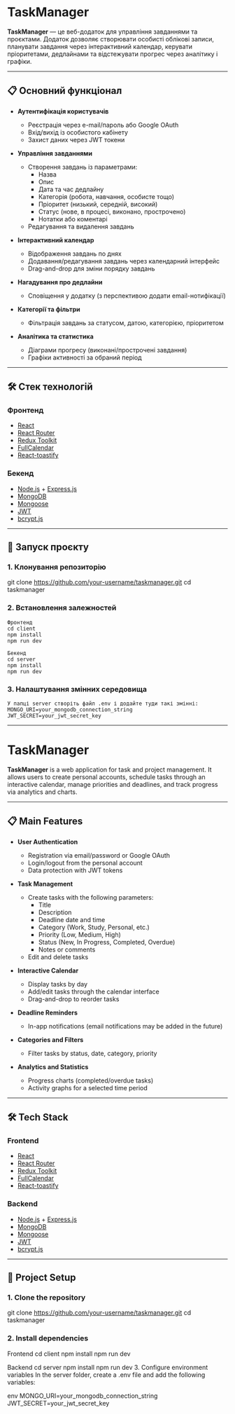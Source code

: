 # TaskManager

**TaskManager** — це веб-додаток для управління завданнями та проєктами. Додаток дозволяє створювати особисті облікові записи, планувати завдання через інтерактивний календар, керувати пріоритетами, дедлайнами та відстежувати прогрес через аналітику і графіки.

---

## 📋 Основний функціонал

- **Аутентифікація користувачів**

  - Реєстрація через e-mail/пароль або Google OAuth
  - Вхід/вихід із особистого кабінету
  - Захист даних через JWT токени

- **Управління завданнями**

  - Створення завдань із параметрами:
    - Назва
    - Опис
    - Дата та час дедлайну
    - Категорія (робота, навчання, особисте тощо)
    - Пріоритет (низький, середній, високий)
    - Статус (нове, в процесі, виконано, прострочено)
    - Нотатки або коментарі
  - Редагування та видалення завдань

- **Інтерактивний календар**

  - Відображення завдань по днях
  - Додавання/редагування завдань через календарний інтерфейс
  - Drag-and-drop для зміни порядку завдань

- **Нагадування про дедлайни**

  - Сповіщення у додатку (з перспективою додати email-нотифікації)

- **Категорії та фільтри**

  - Фільтрація завдань за статусом, датою, категорією, пріоритетом

- **Аналітика та статистика**
  - Діаграми прогресу (виконані/прострочені завдання)
  - Графіки активності за обраний період

---

## 🛠️ Стек технологій

### Фронтенд

- [React](https://reactjs.org/)
- [React Router](https://reactrouter.com/)
- [Redux Toolkit](https://redux-toolkit.js.org/)
- [FullCalendar](https://fullcalendar.io/)
- [React-toastify](https://fkhadra.github.io/react-toastify/)

### Бекенд

- [Node.js](https://nodejs.org/) + [Express.js](https://expressjs.com/)
- [MongoDB](https://www.mongodb.com/)
- [Mongoose](https://mongoosejs.com/)
- [JWT](https://jwt.io/)
- [bcrypt.js](https://github.com/dcodeIO/bcrypt.js/)

---

## 🚀 Запуск проєкту

### 1. Клонування репозиторію

git clone https://github.com/your-username/taskmanager.git
cd taskmanager

### 2. Встановлення залежностей

    Фронтенд
    cd client
    npm install
    npm run dev

    Бекенд
    cd server
    npm install
    npm run dev

### 3. Налаштування змінних середовища

    У папці server створіть файл .env і додайте туди такі змінні:
    MONGO_URI=your_mongodb_connection_string
    JWT_SECRET=your_jwt_secret_key

---

# TaskManager

**TaskManager** is a web application for task and project management. It allows users to create personal accounts, schedule tasks through an interactive calendar, manage priorities and deadlines, and track progress via analytics and charts.

---

## 📋 Main Features

- **User Authentication**

  - Registration via email/password or Google OAuth
  - Login/logout from the personal account
  - Data protection with JWT tokens

- **Task Management**

  - Create tasks with the following parameters:
    - Title
    - Description
    - Deadline date and time
    - Category (Work, Study, Personal, etc.)
    - Priority (Low, Medium, High)
    - Status (New, In Progress, Completed, Overdue)
    - Notes or comments
  - Edit and delete tasks

- **Interactive Calendar**

  - Display tasks by day
  - Add/edit tasks through the calendar interface
  - Drag-and-drop to reorder tasks

- **Deadline Reminders**

  - In-app notifications (email notifications may be added in the future)

- **Categories and Filters**

  - Filter tasks by status, date, category, priority

- **Analytics and Statistics**

  - Progress charts (completed/overdue tasks)
  - Activity graphs for a selected time period

---

## 🛠️ Tech Stack

### Frontend

- [React](https://reactjs.org/)
- [React Router](https://reactrouter.com/)
- [Redux Toolkit](https://redux-toolkit.js.org/)
- [FullCalendar](https://fullcalendar.io/)
- [React-toastify](https://fkhadra.github.io/react-toastify/)

### Backend

- [Node.js](https://nodejs.org/) + [Express.js](https://expressjs.com/)
- [MongoDB](https://www.mongodb.com/)
- [Mongoose](https://mongoosejs.com/)
- [JWT](https://jwt.io/)
- [bcrypt.js](https://github.com/dcodeIO/bcrypt.js/)

---

## 🚀 Project Setup

### 1. Clone the repository

git clone https://github.com/your-username/taskmanager.git
cd taskmanager

### 2. Install dependencies

Frontend
cd client
npm install
npm run dev

Backend
cd server
npm install
npm run dev 3. Configure environment variables
In the server folder, create a .env file and add the following variables:

env
MONGO_URI=your_mongodb_connection_string
JWT_SECRET=your_jwt_secret_key

